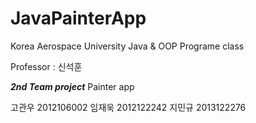 # JavaPainterApp
Korea Aerospace University
Java & OOP Programe class

Professor : 신석훈

***2nd Team project***
Painter app

고관우  2012106002
임재욱  2012122242
지민규  2013122276
